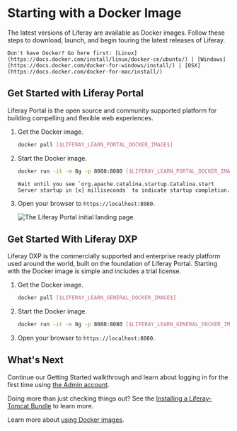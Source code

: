 # Starting with a Docker Image

The latest versions of Liferay are available as Docker images. Follow these steps to download, launch, and begin touring the latest releases of Liferay.

```{important}
Don't have Docker? Go here first: [Linux](https://docs.docker.com/install/linux/docker-ce/ubuntu/) | [Windows](https://docs.docker.com/docker-for-windows/install/) | [OSX](https://docs.docker.com/docker-for-mac/install/)
```

## Get Started with Liferay Portal

Liferay Portal is the open source and community supported platform for building compelling and flexible web experiences.

1. Get the Docker image.

    ```bash
    docker pull [$LIFERAY_LEARN_PORTAL_DOCKER_IMAGE$]
    ```

1. Start the Docker image.

    ```bash
    docker run -it -m 8g -p 8080:8080 [$LIFERAY_LEARN_PORTAL_DOCKER_IMAGE$]
    ```

    ```{tip}
    Wait until you see `org.apache.catalina.startup.Catalina.start Server startup in [x] milliseconds` to indicate startup completion.
    ```

1. Open your browser to `https://localhost:8080`.

    ![The Liferay Portal initial landing page.](./starting-with-a-docker-image/images/01.png)

## Get Started With Liferay DXP

Liferay DXP is the commercially supported and enterprise ready platform used around the world, built on the foundation of Liferay Portal. Starting with the Docker image is simple and includes a trial license.

1. Get the Docker image.

    ```bash
    docker pull [$LIFERAY_LEARN_GENERAL_DOCKER_IMAGE$]
    ```

1. Start the Docker image.

    ```bash
    docker run -it -m 8g -p 8080:8080 [$LIFERAY_LEARN_GENERAL_DOCKER_IMAGE$]
    ```

1. Open your browser to `https://localhost:8080`.

## What's Next

Continue our Getting Started walkthrough and learn about logging in for the first time using [the Admin account](./introduction-to-the-admin-account.md).

Doing more than just checking things out? See the [Installing a Liferay-Tomcat Bundle](../installation-and-upgrades/installing-liferay/installing-a-liferay-tomcat-bundle.md) to learn more.

Learn more about [using Docker images](../installation-and-upgrades/installing-liferay/using-liferay-docker-images/docker-container-basics.md).
